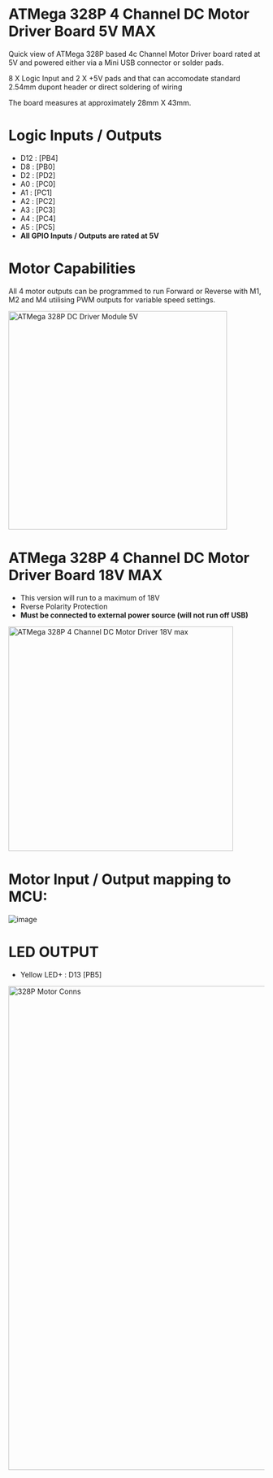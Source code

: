 # ATMega 328P 4 Channel DC Motor Driver Board 5V MAX

Quick view of ATMega 328P based 4c Channel Motor Driver board rated at 5V and powered either via a Mini USB connector or solder pads.

8 X Logic Input and 2 X +5V pads and that can accomodate standard 2.54mm dupont header or direct soldering of wiring

The board measures at approximately 28mm X 43mm.

# Logic Inputs / Outputs

* D12 : [PB4]
* D8  : [PB0]
* D2  : [PD2]
* A0  : [PC0]
* A1  : [PC1]
* A2  : [PC2]
* A3  : [PC3]
* A4  : [PC4]
* A5  : [PC5]
* **All GPIO Inputs / Outputs are rated at 5V**

# Motor Capabilities

All 4 motor outputs can be programmed to run Forward or Reverse with M1, M2 and M4 utilising PWM outputs for variable speed settings.

<img width="430" alt="ATMega 328P DC Driver Module 5V" src="https://github.com/gxdeange/ATMega-328P-DC-Motor-Driver-Board/assets/57690555/79aed803-6d8f-41cb-bc8b-95b774eac56b">

# ATMega 328P 4 Channel DC Motor Driver Board 18V MAX

* This version will run to a maximum of 18V
* Rverse Polarity Protection
* **Must be connected to external power source (will not run off USB)**
  
<img width="442" alt="ATMega 328P 4 Channel DC Motor Driver 18V max" src="https://github.com/gxdeange/ATMega-328P-DC-Motor-Driver-Board/assets/57690555/5e9df128-11e6-4c8c-9b74-a4055a8b05b5">

# Motor Input / Output mapping to MCU:

![image](https://github.com/gxdeange/ATMega-328P-Brushed-DC-Motor-Driver-Board/assets/57690555/6861bb0c-10ee-48df-b62a-1dfe73c82aee)

# LED OUTPUT

* Yellow LED+ : D13 [PB5]

<img width="953" alt="328P Motor Conns" src="https://github.com/gxdeange/ATMega-328P-Motor-Driver-Board/assets/57690555/9786955a-5d9a-4359-9931-f27c76479d78">
